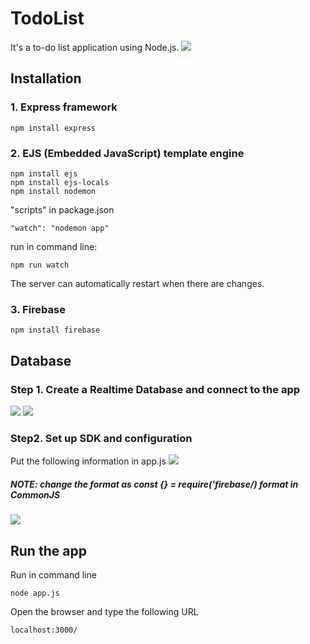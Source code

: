 # TodoList
It's a to-do list application using Node.js.
![](https://imgur.com/bRNF5kL.png)

## Installation
### 1. Express framework
```
npm install express
```

### 2. EJS (Embedded JavaScript) template engine
```
npm install ejs
npm install ejs-locals
npm install nodemon
```

"scripts" in package.json
```
"watch": "nodemon app"
```
run in command line:
```
npm run watch
```
The server can automatically restart when there are changes.

### 3. Firebase
```
npm install firebase
```

## Database
### Step 1. Create a Realtime Database and connect to the app
![](https://imgur.com/pi6mnzC.png)
![](https://imgur.com/m2xFAB2.png)

### Step2. Set up SDK and configuration
Put the following information in app.js
![](https://imgur.com/UKGdkjK.png)

##### NOTE: change the format as const {} = require('firebase/) format in CommonJS
![](https://imgur.com/D7hiRkx.png)

## Run the app
Run in command line
```
node app.js
```
Open the browser and type the following URL
```
localhost:3000/
```

